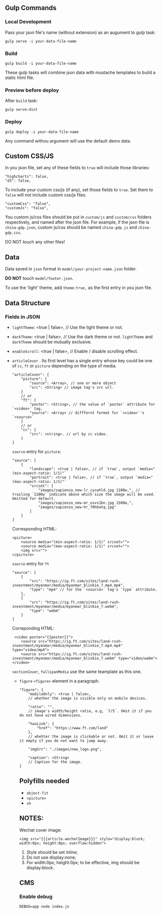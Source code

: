 ## Gulp Commands

### Local Development
Pass your json file's name (without extension) as an augument to gulp task:

```
gulp serve -i your-data-file-name
```

### Build
```
gulp build -i your-data-file-name
```

These gulp tasks will combine json data with mustache templates to build a static html file.

### Preview before deploy
After `build` task:
```
gulp serve:dist
``` 

### Deploy
```
gulp deploy -i your-data-file-name
``` 

Any command withou argument will use the default demo data.


## Custom CSS/JS
In you json file, set any of these fields to `true` will include those libraries:
```
"highcharts": false,
"d3": false,
```
To include your custom css/js (if any), set those fields to `true`. Set them to `false` will not include custom css/js files.
```
"customCss": "false",
"customJs": "false",
```
You custom js/css files should be put in `custom/js` and `custom/css` folders respectively, and named after the json file. For example, if the json file is `china-gdp.json`, custom js/css should be named `china-gdp.js` and `china-gdp.css`.

DO NOT touch any other files!

## Data

Data saved in `json` format in `model/your-project-name.json` folder.

**DO NOT** touch `model/footer.json`.

To use the 'light' theme, add `theme:true,` as the first entry in you json file.

## Data Structure
### Fields in JSON
- `lightTheme`: <true | false>, // Use the light theme or not.
- `darkTheme`: <true | false>, // Use the dark theme or not. `lightTheme` and `darkTheme` should be mutually exclusive.
- `enableScroll`: <true | false>, // Enable / disable scrolling effect.

- `articleCover` <object>. Its first level has a single entry whose key could be one of `cc`, `ft` or `picture` depending on the type of media.
```
"articleCover": {
	"picture": {
		"source": <Array>, // one or more object
		"src": <String> // image tag's src url.
	}
	// or
	"ft": {
		"poster": <String>, // the value of `poster` attribute for `<video>` tag.
		"source": <Array> // difffernt format for `<video>`'s `<source>`
	}
	// or
	"cc": {
		"src": <string>. // url by cc video.
	}
}
```
`source` entry for `picture`:
```
"source": [
	{
		"landscape": <true | false>, // if `true`, output `media="(min-aspect-ratio: 1/1)"`
		"portrait": <true | false>, // if `true`, output `media="(max-aspect-ratio: 1/1)"`
		"srcset": [
			"images/sapienza_new-lr_cycwhld.jpg 1100w,", // trailing `1100w` indicate above which size the image will be used. Omitted for default.
			"images/sapienza_new-mr_osvv1bn.jpg 1500w,",
			"images/sapienza_new-hr_f0hbatq.jpg"
		]
	}
]
```

Corresponding HTML:
```
<picture>
	<source media="(min-aspect-ratio: 1/1)" srcset="">
	<source media="(max-aspect-ratio: 1/1)" srcset="">
	<img src="">
</picture>
```

`source` entry for `ft`
```
"source": [
	{
		"src": "https://ig.ft.com/sites/land-rush-investment/myanmar/media/myanmar_blinkie_7.mp4.mp4",
		"type": "mp4" // for the `<source>` tag's `type` attribute.
	},
	{
		"src": "https://ig.ft.com/sites/land-rush-investment/myanmar/media/myanmar_blinkie_7.webm",
		"type": "webm"
	}
]
```
Correponding HTML:
```
 <video poster="{{poster}}">
    <source src="https://ig.ft.com/sites/land-rush-investment/myanmar/media/myanmar_blinkie_7.mp4.mp4" type="video/mp4">
    <source src="https://ig.ft.com/sites/land-rush-investment/myanmar/media/myanmar_blinkie_7.webm" type="video/webm">
</video>          
```
`sectionCover`, `fullspanMedia` use the same teamplate as this one.

- `figure` <object>
`<figure>` element in a paragraph.
```
"figure": {
	"mobileOnly": <true | false>, 
	// whether the image is visible only on mobile devices.

	"ratio": "", 
	// image's width/height ratio, e.g, `7/5`. Omit it if you do not have wired dimensions.

	"hasLink": {
		"href": "https://www.ft.com/land"
	}, 
	// whehter the image is clickable or not. Omit it or leave it empty if you do not want to jump away.

	"imgSrc": "./images/new_logo.png",
	
	"caption": <String> 
	// Caption for the image.
}
```


## Polyfills needed

- `object-fit`
- `<picture>`
- `vh`

## NOTES:
Wechat cover image:
```
<img src="{{{article.wechatImage}}}" style="display:block; width:0px; height:0px; overflow:hidden">
```
1. Style should be set inline;
2. Do not use display:none;
3. For width:0px; height:0px; to be effective, img should be display:block.

## CMS
### Enable debug
`DEBUG=app node index.js`

